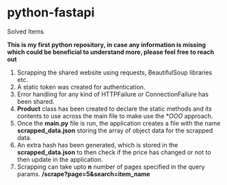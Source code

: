 # python-fastapi

Solved Items

**This is my first python repository, in case any information is missing which could be beneficial to understand more, please feel free to reach out**

1. Scrapping the shared website using requests, BeautifulSoup libraries etc.
2. A static token was created for authentication. 
3. Error handling for any kind of HTTPFailure or ConnectionFailure has been shared. 
4. **Product** class has been created to declare the static methods and its contents to use across the main file to make use the **OOO* approach.
5. Once the **main.py** file is run, the application creates a file with the name **scrapped_data.json** storing the array of object data for the scrapped data.
6. An extra hash has been generated, which is stored in the **scrapped_data.json** to then check if the price has changed or not to then update in the application. 
7. Scrapping can take upto **n** number of pages specified in the query params. **/scrape?page=5&search=item_name**
